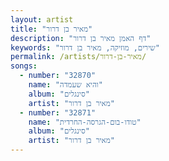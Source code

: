 ```yaml
---
layout: artist
title: "מאיר בן דרור"
description: "דף האמן מאיר בן דרור"
keywords: "שירים, מוזיקה, מאיר בן דרור"
permalink: /artists/מאיר-בן-דרור/
songs:
  - number: "32870"
    name: "והיא שעמדה"
    album: "סינגלים"
    artist: "מאיר בן דרור"
  - number: "32871"
    name: "טודו-בום-הגרסה-החרדית"
    album: "סינגלים"
    artist: "מאיר בן דרור"
---
```


